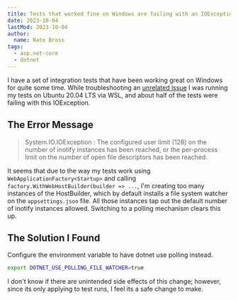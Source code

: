 ```yaml
---
title: Tests that worked fine on Windows are failing with an IOException on Ubuntu.
date: 2023-10-04
lastMod: 2023-10-04
author: 
  name: Nate Bross
tags: 
  - asp.net-core
  - dotnet
---
```


I have a set of integration tests that have been working great on Windows for quite some time. While troubleshooting an [unrelated issue](https://github.com/microsoft/vstest/issues/799#issuecomment-1379536695) I was running my tests on Ubuntu 20.04 LTS via WSL, and about half of the tests were failing with this IOException.

## The Error Message

> System.IO.IOException : The configured user limit (128) on the number of inotify instances has been reached, or the per-process limit on the number of open file descriptors has been reached.

It seems that due to the way my tests work using `WebApplicationFactory<Startup>` and calling `factory.WithWebHostBuilder(builder => ...`, I'm creating too many instances of the HostBuilder, which by default installs a file system watcher on the `appsettings.json` file. All those instances tap out the default number of inotify instances allowed. Switching to a polling mechanism clears this up.

## The Solution I Found

Configure the environment variable to have dotnet use polling instead.

```bash
export DOTNET_USE_POLLING_FILE_WATCHER=true
```

I don't know if there are unintended side effects of this change; however, since its only applying to test runs, I feel its a safe change to make.
